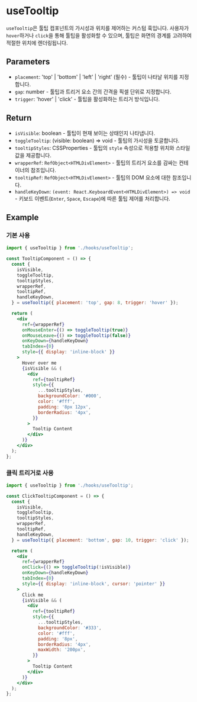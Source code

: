 # useTooltip

`useTooltip`은 툴팁 컴포넌트의 가시성과 위치를 제어하는 커스텀 훅입니다. 사용자가 `hover`하거나 `click`을 통해 툴팁을 활성화할 수 있으며, 툴팁은 화면의 경계를 고려하여 적절한 위치에 렌더링됩니다.

## Parameters

- `placement`: 'top' | 'bottom' | 'left' | 'right' (필수) - 툴팁이 나타날 위치를 지정합니다.
- `gap`: number - 툴팁과 트리거 요소 간의 간격을 픽셀 단위로 지정합니다.
- `trigger`: 'hover' | 'click' - 툴팁을 활성화하는 트리거 방식입니다.


## Return

- `isVisible`: boolean - 툴팁이 현재 보이는 상태인지 나타냅니다.
- `toggleTooltip`: (visible: boolean) => void - 툴팁의 가시성을 토글합니다.
- `tooltipStyles`: CSSProperties - 툴팁의 `style` 속성으로 적용할 위치와 스타일 값을 제공합니다.
- `wrapperRef`: `RefObject<HTMLDivElement>` - 툴팁의 트리거 요소를 감싸는 컨테이너의 참조입니다.
- `tooltipRef`: `RefObject<HTMLDivElement>` - 툴팁의 DOM 요소에 대한 참조입니다.
- `handleKeyDown`: `(event: React.KeyboardEvent<HTMLDivElement>) => void` - 키보드 이벤트(`Enter`, `Space`, `Escape`)에 따른 툴팁 제어를 처리합니다.

## Example

### 기본 사용
```jsx
import { useTooltip } from './hooks/useTooltip';

const TooltipComponent = () => {
  const {
    isVisible,
    toggleTooltip,
    tooltipStyles,
    wrapperRef,
    tooltipRef,
    handleKeyDown,
  } = useTooltip({ placement: 'top', gap: 8, trigger: 'hover' });

  return (
    <div
      ref={wrapperRef}
      onMouseEnter={() => toggleTooltip(true)}
      onMouseLeave={() => toggleTooltip(false)}
      onKeyDown={handleKeyDown}
      tabIndex={0}
      style={{ display: 'inline-block' }}
    >
      Hover over me
      {isVisible && (
        <div
          ref={tooltipRef}
          style={{
            ...tooltipStyles,
            backgroundColor: '#000',
            color: '#fff',
            padding: '8px 12px',
            borderRadius: '4px',
          }}
        >
          Tooltip Content
        </div>
      )}
    </div>
  );
};
```

### 클릭 트리거로 사용
```jsx
import { useTooltip } from './hooks/useTooltip';

const ClickTooltipComponent = () => {
  const {
    isVisible,
    toggleTooltip,
    tooltipStyles,
    wrapperRef,
    tooltipRef,
    handleKeyDown,
  } = useTooltip({ placement: 'bottom', gap: 10, trigger: 'click' });

  return (
    <div
      ref={wrapperRef}
      onClick={() => toggleTooltip(!isVisible)}
      onKeyDown={handleKeyDown}
      tabIndex={0}
      style={{ display: 'inline-block', cursor: 'pointer' }}
    >
      Click me
      {isVisible && (
        <div
          ref={tooltipRef}
          style={{
            ...tooltipStyles,
            backgroundColor: '#333',
            color: '#fff',
            padding: '8px',
            borderRadius: '4px',
            maxWidth: '200px',
          }}
        >
          Tooltip Content
        </div>
      )}
    </div>
  );
};
```